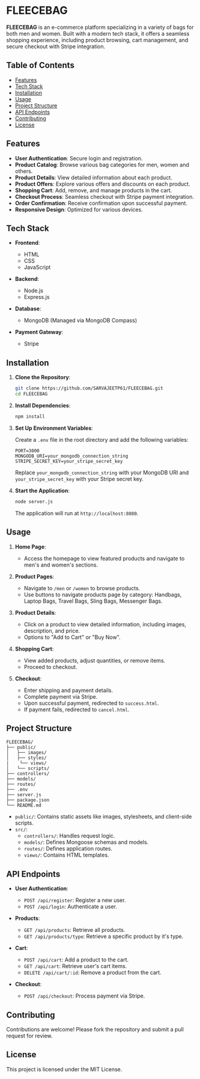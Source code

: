 # FLEECEBAG

**FLEECEBAG** is an e-commerce platform specializing in a variety of bags for both men and women. Built with a modern tech stack, it offers a seamless shopping experience, including product browsing, cart management, and secure checkout with Stripe integration.

## Table of Contents

- [Features](#features)
- [Tech Stack](#tech-stack)
- [Installation](#installation)
- [Usage](#usage)
- [Project Structure](#project-structure)
- [API Endpoints](#api-endpoints)
- [Contributing](#contributing)
- [License](#license)

## Features

- **User Authentication**: Secure login and registration.
- **Product Catalog**: Browse various bag categories for men, women and others.
- **Product Details**: View detailed information about each product.
- **Product Offers**: Explore various offers and discounts on each product.
- **Shopping Cart**: Add, remove, and manage products in the cart.
- **Checkout Process**: Seamless checkout with Stripe payment integration.
- **Order Confirmation**: Receive confirmation upon successful payment.
- **Responsive Design**: Optimized for various devices.

## Tech Stack

- **Frontend**:
  - HTML
  - CSS
  - JavaScript

- **Backend**:
  - Node.js
  - Express.js

- **Database**:
  - MongoDB (Managed via MongoDB Compass)

- **Payment Gateway**:
  - Stripe

## Installation

1. **Clone the Repository**:

   ```bash
   git clone https://github.com/SARVAJEETP61/FLEECEBAG.git
   cd FLEECEBAG
   ```

2. **Install Dependencies**:

   ```bash
   npm install
   ```

3. **Set Up Environment Variables**:

   Create a `.env` file in the root directory and add the following variables:

   ```env
   PORT=3000
   MONGODB_URI=your_mongodb_connection_string
   STRIPE_SECRET_KEY=your_stripe_secret_key
   ```

   Replace `your_mongodb_connection_string` with your MongoDB URI and `your_stripe_secret_key` with your Stripe secret key.

4. **Start the Application**:

   ```bash
   node server.js
   ```

   The application will run at `http://localhost:8080`.

## Usage

1. **Home Page**:
   - Access the homepage to view featured products and navigate to men's and women's sections.

2. **Product Pages**:
   - Navigate to `/men` or `/women` to browse products.
   - Use buttons to navigate products page by category: Handbags, Laptop Bags, Travel Bags, Sling Bags, Messenger Bags.

3. **Product Details**:
   - Click on a product to view detailed information, including images, description, and price.
   - Options to "Add to Cart" or "Buy Now".

4. **Shopping Cart**:
   - View added products, adjust quantities, or remove items.
   - Proceed to checkout.

5. **Checkout**:
   - Enter shipping and payment details.
   - Complete payment via Stripe.
   - Upon successful payment, redirected to `success.html`.
   - If payment fails, redirected to `cancel.html`.

## Project Structure

```
FLEECEBAG/
├── public/
│   ├── images/
│   ├── styles/
|    └── views/
│   └── scripts/
├── controllers/
├── models/
├── routes/
├── .env
├── server.js
├── package.json
└── README.md
```

- `public/`: Contains static assets like images, stylesheets, and client-side scripts.
- `src/`:
  - `controllers/`: Handles request logic.
  - `models/`: Defines Mongoose schemas and models.
  - `routes/`: Defines application routes.
  - `views/`: Contains HTML templates.

## API Endpoints

- **User Authentication**:
  - `POST /api/register`: Register a new user.
  - `POST /api/login`: Authenticate a user.

- **Products**:
  - `GET /api/products`: Retrieve all products.
  - `GET /api/products/type`: Retrieve a specific product by it's type.

- **Cart**:
  - `POST /api/cart`: Add a product to the cart.
  - `GET /api/cart`: Retrieve user's cart items.
  - `DELETE /api/cart/:id`: Remove a product from the cart.

- **Checkout**:
  - `POST /api/checkout`: Process payment via Stripe.

## Contributing

Contributions are welcome! Please fork the repository and submit a pull request for review.

## License

This project is licensed under the MIT License.
